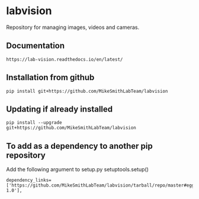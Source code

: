 # labvision
Repository for managing images, videos and cameras. 

## Documentation 
    https://lab-vision.readthedocs.io/en/latest/

## Installation from github
    pip install git+https://github.com/MikeSmithLabTeam/labvision
    
## Updating if already installed
    pip install --upgrade git+https://github.com/MikeSmithLabTeam/labvision
    
## To add as a dependency to another pip repository
Add the following argument to setup.py setuptools.setup()

    dependency_links=['https://github.com/MikeSmithLabTeam/labvision/tarball/repo/master#egg=package-1.0'],
